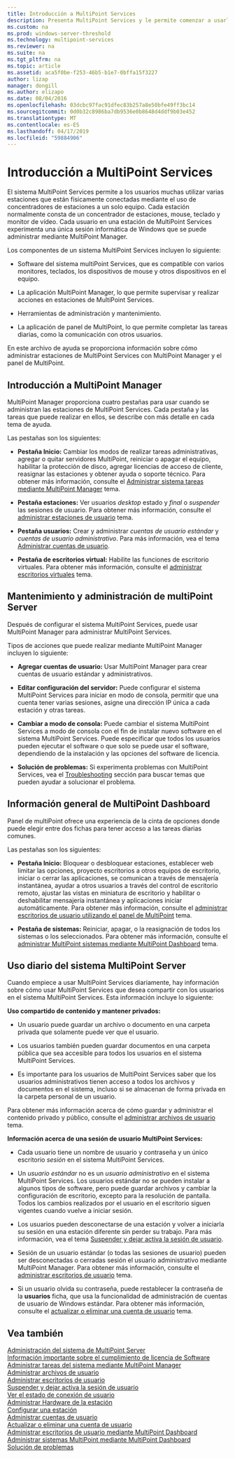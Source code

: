 ```yaml
---
title: Introducción a MultiPoint Services
description: Presenta MultiPoint Services y le permite comenzar a usarlo.
ms.custom: na
ms.prod: windows-server-threshold
ms.technology: multipoint-services
ms.reviewer: na
ms.suite: na
ms.tgt_pltfrm: na
ms.topic: article
ms.assetid: aca5f0be-f253-46b5-b1e7-0bffa15f3227
author: lizap
manager: dongill
ms.author: elizapo
ms.date: 08/04/2016
ms.openlocfilehash: 03dcbc97fac91dfec83b257a8e50bfe49ff3bc14
ms.sourcegitcommit: 0d0b32c8986ba7db9536e0b8648d4ddf9b03e452
ms.translationtype: MT
ms.contentlocale: es-ES
ms.lasthandoff: 04/17/2019
ms.locfileid: "59884906"
---
```

# <a name="getting-started-with-multipoint-services"></a>Introducción a MultiPoint Services
El sistema MultiPoint Services permite a los usuarios muchas utilizar varias estaciones que están físicamente conectadas mediante el uso de concentradores de estaciones a un solo equipo. Cada estación normalmente consta de un concentrador de estaciones, mouse, teclado y monitor de vídeo. Cada usuario en una estación de MultiPoint Services experimenta una única sesión informática de Windows que se puede administrar mediante MultiPoint Manager.  
  
Los componentes de un sistema MultiPoint Services incluyen lo siguiente:  
  
-   Software del sistema multiPoint Services, que es compatible con varios monitores, teclados, los dispositivos de mouse y otros dispositivos en el equipo.  
  
-   La aplicación MultiPoint Manager, lo que permite supervisar y realizar acciones en estaciones de MultiPoint Services.  
  
-   Herramientas de administración y mantenimiento.  
  
-   La aplicación de panel de MultiPoint, lo que permite completar las tareas diarias, como la comunicación con otros usuarios.  
  
En este archivo de ayuda se proporciona información sobre cómo administrar estaciones de MultiPoint Services con MultiPoint Manager y el panel de MultiPoint.  
  
## <a name="overview-of-multipoint-manager"></a>Introducción a MultiPoint Manager  
MultiPoint Manager proporciona cuatro pestañas para usar cuando se administran las estaciones de MultiPoint Services. Cada pestaña y las tareas que puede realizar en ellos, se describe con más detalle en cada tema de ayuda.  
  
Las pestañas son los siguientes:  
  
-   **Pestaña Inicio:** Cambiar los modos de realizar tareas administrativas, agregar o quitar servidores MultiPoint, reiniciar o apagar el equipo, habilitar la protección de disco, agregar licencias de acceso de cliente, reasignar las estaciones y obtener ayuda o soporte técnico. Para obtener más información, consulte el [Administrar sistema tareas mediante MultiPoint Manager](Manage-System-Tasks-Using-MultiPoint-Manager.md) tema.  
  
-   **Pestaña estaciones:** Ver usuarios *desktop* estado y *final* o *suspender* las sesiones de usuario. Para obtener más información, consulte el [administrar estaciones de usuario](Manage-User-Stations.md) tema.  
  
-   **Pestaña usuarios:** Crear y administrar *cuentas de usuario estándar* y *cuentas de usuario administrativo*. Para más información, vea el tema [Administrar cuentas de usuario](Manage-User-Accounts.md).  
  
-   **Pestaña de escritorios virtual:** Habilite las funciones de escritorio virtuales. Para obtener más información, consulte el [administrar escritorios virtuales](Manage-Virtual-Desktops.md) tema.  
  
## <a name="multipoint-server-management-and-maintenance"></a>Mantenimiento y administración de multiPoint Server  
Después de configurar el sistema MultiPoint Services, puede usar MultiPoint Manager para administrar MultiPoint Services.  
  
Tipos de acciones que puede realizar mediante MultiPoint Manager incluyen lo siguiente:  
  
-   **Agregar cuentas de usuario:** Usar MultiPoint Manager para crear cuentas de usuario estándar y administrativos.  
  
-   **Editar configuración del servidor:** Puede configurar el sistema MultiPoint Services para iniciar en modo de consola, permitir que una cuenta tener varias sesiones, asigne una dirección IP única a cada estación y otras tareas.  
  
-   **Cambiar a modo de consola:** Puede cambiar el sistema MultiPoint Services a modo de consola con el fin de instalar nuevo software en el sistema MultiPoint Services. Puede especificar que todos los usuarios pueden ejecutar el software o que solo se puede usar el software, dependiendo de la instalación y las opciones del software de licencia.  
  
-   **Solución de problemas:** Si experimenta problemas con MultiPoint Services, vea el [Troubleshooting](Troubleshooting.md) sección para buscar temas que pueden ayudar a solucionar el problema.  
  
## <a name="overview-of-multipoint-dashboard"></a>Información general de MultiPoint Dashboard  
Panel de multiPoint ofrece una experiencia de la cinta de opciones donde puede elegir entre dos fichas para tener acceso a las tareas diarias comunes.  
  
Las pestañas son los siguientes:  
  
-   **Pestaña Inicio:** Bloquear o desbloquear estaciones, establecer web limitar las opciones, proyecto escritorios a otros equipos de escritorio, iniciar o cerrar las aplicaciones, se comunican a través de mensajería instantánea, ayudar a otros usuarios a través del control de escritorio remoto, ajustar las vistas en miniatura de escritorio y habilitar o deshabilitar mensajería instantánea y aplicaciones iniciar automáticamente. Para obtener más información, consulte el [administrar escritorios de usuario utilizando el panel de MultiPoint](Manage-User-Desktops-Using-MultiPoint-Dashboard.md) tema.  
  
-   **Pestaña de sistemas:** Reiniciar, apagar, o la reasignación de todos los sistemas o los seleccionados. Para obtener más información, consulte el [administrar MultiPoint sistemas mediante MultiPoint Dashboard](Manage-MultiPoint-Systems-Using-MultiPoint-Dashboard.md) tema.  
  
## <a name="daily-use-of-your-multipoint-server-system"></a>Uso diario del sistema MultiPoint Server  
Cuando empiece a usar MultiPoint Services diariamente, hay información sobre cómo usar MultiPoint Services que desea compartir con los usuarios en el sistema MultiPoint Services. Esta información incluye lo siguiente:  
  
**Uso compartido de contenido y mantener privados:**  
  
-   Un usuario puede guardar un archivo o documento en una carpeta privada que solamente puede ver que el usuario.  
  
-   Los usuarios también pueden guardar documentos en una carpeta pública que sea accesible para todos los usuarios en el sistema MultiPoint Services.  
  
-   Es importante para los usuarios de MultiPoint Services saber que los usuarios administrativos tienen acceso a todos los archivos y documentos en el sistema, incluso si se almacenan de forma privada en la carpeta personal de un usuario.  
  
Para obtener más información acerca de cómo guardar y administrar el contenido privado y público, consulte el [administrar archivos de usuario](Manage-User-Files.md) tema.  
  
**Información acerca de una sesión de usuario MultiPoint Services:**  
  
-   Cada usuario tiene un nombre de usuario y contraseña y un único escritorio *sesión* en el sistema MultiPoint Services.  
  
-   Un *usuario estándar* no es un *usuario administrativo* en el sistema MultiPoint Services. Los usuarios estándar no se pueden instalar a algunos tipos de software, pero puede guardar archivos y cambiar la configuración de escritorio, excepto para la resolución de pantalla. Todos los cambios realizados por el usuario en el escritorio siguen vigentes cuando vuelve a iniciar sesión.  
  
-   Los usuarios pueden desconectarse de una estación y volver a iniciarla su sesión en una estación diferente sin perder su trabajo. Para más información, vea el tema [Suspender y dejar activa la sesión de usuario](Suspend-and-Leave-User-Session-Active.md).  
  
-   Sesión de un usuario estándar (o todas las sesiones de usuario) pueden ser desconectadas o cerradas sesión el usuario administrativo mediante MultiPoint Manager. Para obtener más información, consulte el [administrar escritorios de usuario](manage-user-desktops-using-multipoint-dashboard.md) tema.  
  
-   Si un usuario olvida su contraseña, puede restablecer la contraseña de la **usuarios** ficha, que usa la funcionalidad de administración de cuentas de usuario de Windows estándar. Para obtener más información, consulte el [actualizar o eliminar una cuenta de usuario](Update-or-Delete-a-User-Account.md) tema.  
  
## <a name="see-also"></a>Vea también  
[Administración del sistema de MultiPoint Server](managing-your-multipoint-services-system.md)  
[Información importante sobre el cumplimiento de licencia de Software](Important-Information-about-Software-License-Compliance.md)  
[Administrar tareas del sistema mediante MultiPoint Manager](Manage-System-Tasks-Using-MultiPoint-Manager.md)  
[Administrar archivos de usuario](Manage-User-Files.md)  
[Administrar escritorios de usuario](manage-user-desktops-using-multipoint-dashboard.md)  
[Suspender y dejar activa la sesión de usuario](Suspend-and-Leave-User-Session-Active.md)  
[Ver el estado de conexión de usuario](View-User-Connection-Status.md)  
[Administrar Hardware de la estación](Manage-Station-Hardware.md)  
[Configurar una estación](Set-Up-a-Station.md)  
[Administrar cuentas de usuario](Manage-User-Accounts.md)  
[Actualizar o eliminar una cuenta de usuario](Update-or-Delete-a-User-Account.md)  
[Administrar escritorios de usuario mediante MultiPoint Dashboard](Manage-User-Desktops-Using-MultiPoint-Dashboard.md)  
[Administrar sistemas MultiPoint mediante MultiPoint Dashboard](Manage-MultiPoint-Systems-Using-MultiPoint-Dashboard.md)  
[Solución de problemas](Troubleshooting.md)    
  
